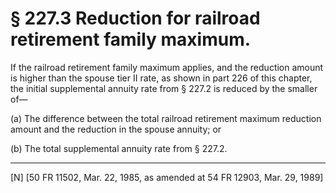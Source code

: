 # § 227.3   Reduction for railroad retirement family maximum.

If the railroad retirement family maximum applies, and the reduction amount is higher than the spouse tier II rate, as shown in part 226 of this chapter, the initial supplemental annuity rate from § 227.2 is reduced by the smaller of—


(a) The difference between the total railroad retirement maximum reduction amount and the reduction in the spouse annuity; or


(b) The total supplemental annuity rate from § 227.2.



---

[N] [50 FR 11502, Mar. 22, 1985, as amended at 54 FR 12903, Mar. 29, 1989]




